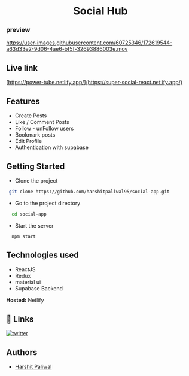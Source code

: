<h1 align="center">Social Hub</h1>


### preview



https://user-images.githubusercontent.com/60725346/172619544-a63d33e2-9d06-4ae6-bf5f-32693886003e.mov






## Live link
  [https://power-tube.netlify.app/](https://super-social-react.netlify.app/)


## Features 


- Create Posts
- Like / Comment Posts
- Follow - unFollow users
- Bookmark posts
- Edit Profile
- Authentication with supabase

## Getting Started

- Clone the project

```bash
 git clone https://github.com/harshitpaliwal95/social-app.git
```

- Go to the project directory

```bash
  cd social-app
```

- Start the server

```bash
  npm start
```

## Technologies used

- ReactJS
- Redux
- material ui
- Supabase Backend

**Hosted:** Netlify



## 🔗 Links


[![twitter](https://img.shields.io/badge/twitter-1DA1F2?style=for-the-badge&logo=twitter&logoColor=white)](https://twitter.com/harshit__hp)

## Authors

- [Harshit Paliwal](https://github.com/harshitpaliwal95)
